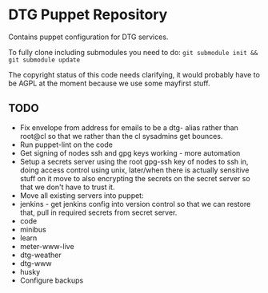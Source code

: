 
DTG Puppet Repository
=====================

Contains puppet configuration for DTG services.

To fully clone including submodules you need to do:
`git submodule init && git submodule update`

The copyright status of this code needs clarifying, it would probably have to be AGPL at the moment because we use some mayfirst stuff.

TODO
----
* Fix envelope from address for emails to be a dtg- alias rather than root@cl so that we rather than the cl sysadmins get bounces.
* Run puppet-lint on the code
* Get signing of nodes ssh and gpg keys working - more automation
* Setup a secrets server using the root gpg-ssh key of nodes to ssh in, doing access control using unix, later/when there is actually sensitive stuff on it move to also encrypting the secrets on the secret server so that we don't have to trust it.
* Move all existing servers into puppet:
 * jenkins - get jenkins config into version control so that we can restore that, pull in required secrets from secret server.
 * code
 * minibus
 * learn
 * meter-www-live
 * dtg-weather
 * dtg-www
 * husky
* Configure backups
